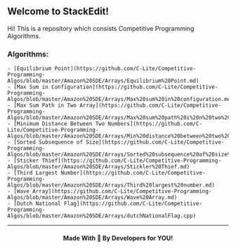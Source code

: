 ## Welcome to StackEdit!

Hi! This is a repository which consists Competitive Programming Algorithms.


### Algorithms:
 
	- [Equilibrium Point](https://github.com/C-Lite/Competitive-Programming-Algos/blob/master/Amazon%20SDE/Arrays/Equilibrium%20Point.md)    
	- [Max Sum in Configuration](https://github.com/C-Lite/Competitive-Programming-Algos/blob/master/Amazon%20SDE/Arrays/Max%20sum%20in%20configuration.md)    
	- [Max Sum Path in Two Array](https://github.com/C-Lite/Competitive-Programming-Algos/blob/master/Amazon%20SDE/Arrays/Max%20sum%20path%20i%20n%20two%20array.md)    
	- [Minimum Distance Between Two Numbers](https://github.com/C-Lite/Competitive-Programming-Algos/blob/master/Amazon%20SDE/Arrays/Min%20distance%20between%20two%20numbers.md)    
	- [Sorted Subsequence of Size](https://github.com/C-Lite/Competitive-Programming-Algos/blob/master/Amazon%20SDE/Arrays/Sorted%20subsequence%20of%20size%203.md)  
	- [Sticker Thief](https://github.com/C-Lite/Competitive-Programming-Algos/blob/master/Amazon%20SDE/Arrays/Stickler%20Thief.md)  
	- [Third Largest Number](https://github.com/C-Lite/Competitive-Programming-Algos/blob/master/Amazon%20SDE/Arrays/Third%20largest%20number.md)  
	- [Wave Array](https://github.com/C-Lite/Competitive-Programming-Algos/blob/master/Amazon%20SDE/Arrays/Wave%20Array.md)  
	- [Dutch National Flag](https://github.com/C-Lite/Competitive-Programming-Algos/blob/master/Amazon%20SDE/Arrays/dutchNationalFlag.cpp)  


<hr>
<h4 align="center">Made With 💖 By Developers for YOU!</h4>
